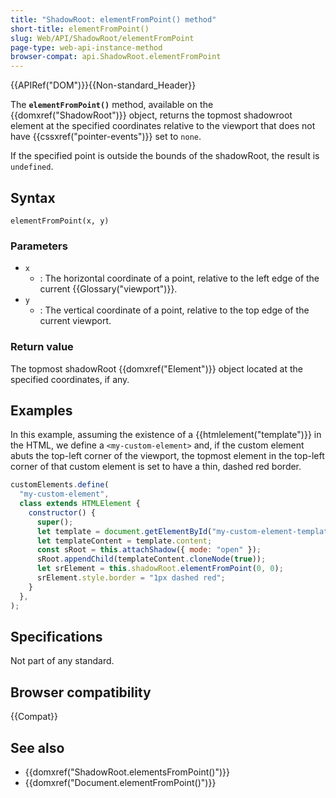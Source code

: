```yaml
---
title: "ShadowRoot: elementFromPoint() method"
short-title: elementFromPoint()
slug: Web/API/ShadowRoot/elementFromPoint
page-type: web-api-instance-method
browser-compat: api.ShadowRoot.elementFromPoint
---
```


{{APIRef("DOM")}}{{Non-standard_Header}}

The **`elementFromPoint()`** method, available on the {{domxref("ShadowRoot")}} object, returns the topmost shadowroot element at the specified coordinates relative to the viewport that does not have {{cssxref("pointer-events")}} set to `none`.

If the specified point is outside the bounds of the shadowRoot, the result is `undefined`.

## Syntax

```js-nolint
elementFromPoint(x, y)
```

### Parameters

- `x`
  - : The horizontal coordinate of a point, relative to the left edge of the current
    {{Glossary("viewport")}}.
- `y`
  - : The vertical coordinate of a point, relative to the top edge of the current
    viewport.

### Return value

The topmost shadowRoot {{domxref("Element")}} object located at the specified coordinates, if any.

## Examples

In this example, assuming the existence of a {{htmlelement("template")}} in the HTML, we define a `<my-custom-element>` and, if the custom element abuts the top-left corner of the viewport, the topmost element in the top-left corner of that custom element is set to have a thin, dashed red border.

```js
customElements.define(
  "my-custom-element",
  class extends HTMLElement {
    constructor() {
      super();
      let template = document.getElementById("my-custom-element-template");
      let templateContent = template.content;
      const sRoot = this.attachShadow({ mode: "open" });
      sRoot.appendChild(templateContent.cloneNode(true));
      let srElement = this.shadowRoot.elementFromPoint(0, 0);
      srElement.style.border = "1px dashed red";
    }
  },
);
```

## Specifications

Not part of any standard.

## Browser compatibility

{{Compat}}

## See also

- {{domxref("ShadowRoot.elementsFromPoint()")}}
- {{domxref("Document.elementFromPoint()")}}
